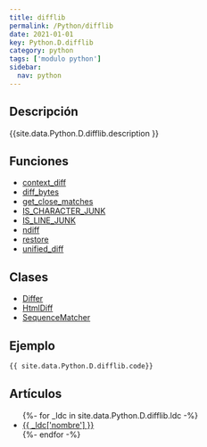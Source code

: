 ```yaml
---
title: difflib
permalink: /Python/difflib
date: 2021-01-01
key: Python.D.difflib
category: python
tags: ['modulo python']
sidebar: 
  nav: python
---
```


## Descripción
{{site.data.Python.D.difflib.description }}

## Funciones
* [context_diff](/Python/difflib/context_diff/)
* [diff_bytes](/Python/difflib/diff_bytes/)
* [get_close_matches](/Python/difflib/get_close_matches/)
* [IS_CHARACTER_JUNK](/Python/difflib/IS_CHARACTER_JUNK/)
* [IS_LINE_JUNK](/Python/difflib/IS_LINE_JUNK/)
* [ndiff](/Python/difflib/ndiff/)
* [restore](/Python/difflib/restore/)
* [unified_diff](/Python/difflib/unified_diff/)

## Clases
* [Differ](/Python/difflib/Differ/)
* [HtmlDiff](/Python/difflib/HtmlDiff/)
* [SequenceMatcher](/Python/difflib/SequenceMatcher/)

## Ejemplo
~~~python
{{ site.data.Python.D.difflib.code}}
~~~

## Artículos
<ul>
{%- for _ldc in site.data.Python.D.difflib.ldc -%}
   <li>
       <a href="{{_ldc['url'] }}">{{ _ldc['nombre'] }}</a>
   </li>
{%- endfor -%}
</ul>
